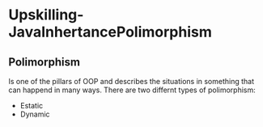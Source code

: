 # Upskilling-JavaInhertancePolimorphism

## Polimorphism

Is one of the pillars of OOP and describes the situations in something that can happend in many ways.
There are two differnt types of polimorphism:

- Estatic 
- Dynamic
